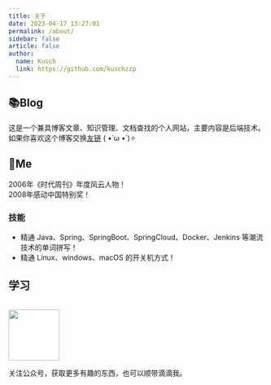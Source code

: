 ```yaml
---
title: 关于
date: 2023-04-17 13:27:01
permalink: /about/
sidebar: false
article: false
author:
  name: Kusch
  link: https://github.com/kuschzzp
---
```


## 📚Blog
这是一个兼具博客文章、知识管理、文档查找的个人网站，主要内容是后端技术。
如果你喜欢这个博客交换[友链](/friends/) ( •̀ ω •́ )✧

## 🐼Me
2006年《时代周刊》年度风云人物！  
2008年感动中国特别奖！

### 技能
* 精通 Java、Spring、SpringBoot、SpringCloud、Docker、Jenkins 等潮流技术的单词拼写！  
* 精通 Linux、windows、macOS 的开关机方式！

## 学习
<br/>
<img src="https://img.superkusch.fun/docs/%E5%85%AC%E4%BC%97%E5%8F%B7.jpg"  style="width:100px;" />

关注公众号，获取更多有趣的东西，也可以顺带滴滴我。
